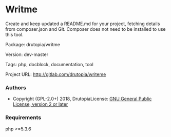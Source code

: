 <!-- writeme -->
Writme
======

Create and keep updated a README.md for your project, fetching details from composer.json and Git. Composer does not need to be installed to use this tool.

Package: drutopia/writme

Version: dev-master

Tags: php, docblock, documentation, tool

Project URL: http://gitlab.com/drutopia/writeme



### Authors
 * Copyright (GPL-2.0+) 2018, DrutopiaLicense: <a href='https://www.gnu.org/licenses/old-licenses/gpl-2.0.html'>GNU General Public License, version 2 or later</a>

### Requirements
php >=5.3.6

<!-- endwriteme -->
